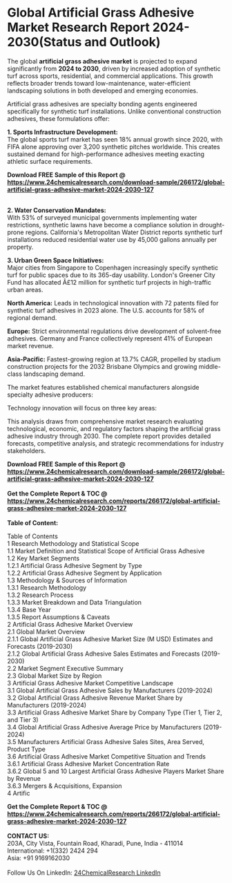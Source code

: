 <h1>Global Artificial Grass Adhesive Market Research Report 2024-2030(Status and Outlook)</h1><p>The global <strong>artificial grass adhesive market</strong> is projected to expand significantly from <strong>2024 to 2030</strong>, driven by increased adoption of synthetic turf across sports, residential, and commercial applications. This growth reflects broader trends toward low-maintenance, water-efficient landscaping solutions in both developed and emerging economies.</p><p>Artificial grass adhesives are specialty bonding agents engineered specifically for synthetic turf installations. Unlike conventional construction adhesives, these formulations offer:</p><p><strong>1. Sports Infrastructure Development:</strong><br>
The global sports turf market has seen 18% annual growth since 2020, with FIFA alone approving over 3,200 synthetic pitches worldwide. This creates sustained demand for high-performance adhesives meeting exacting athletic surface requirements.</p><div><b>Download FREE Sample of this Report @ 
            <a href="https://www.24chemicalresearch.com/download-sample/266172/global-artificial-grass-adhesive-market-2024-2030-127">
            https://www.24chemicalresearch.com/download-sample/266172/global-artificial-grass-adhesive-market-2024-2030-127</a></b></div><br><p><strong>2. Water Conservation Mandates:</strong><br>
With 53% of surveyed municipal governments implementing water restrictions, synthetic lawns have become a compliance solution in drought-prone regions. California's Metropolitan Water District reports synthetic turf installations reduced residential water use by 45,000 gallons annually per property.</p><p><strong>3. Urban Green Space Initiatives:</strong><br>
Major cities from Singapore to Copenhagen increasingly specify synthetic turf for public spaces due to its 365-day usability. London's Greener City Fund has allocated Â£12 million for synthetic turf projects in high-traffic urban areas.</p><p><strong>North America:</strong> Leads in technological innovation with 72 patents filed for synthetic turf adhesives in 2023 alone. The U.S. accounts for 58% of regional demand.</p><p><strong>Europe:</strong> Strict environmental regulations drive development of solvent-free adhesives. Germany and France collectively represent 41% of European market revenue.</p><p><strong>Asia-Pacific:</strong> Fastest-growing region at 13.7% CAGR, propelled by stadium construction projects for the 2032 Brisbane Olympics and growing middle-class landscaping demand.</p><p>The market features established chemical manufacturers alongside specialty adhesive producers:</p><p>Technology innovation will focus on three key areas:</p><p>This analysis draws from comprehensive market research evaluating technological, economic, and regulatory factors shaping the artificial grass adhesive industry through 2030. The complete report provides detailed forecasts, competitive analysis, and strategic recommendations for industry stakeholders.</p><div><b>Download FREE Sample of this Report @ 
            <a href="https://www.24chemicalresearch.com/download-sample/266172/global-artificial-grass-adhesive-market-2024-2030-127">
            https://www.24chemicalresearch.com/download-sample/266172/global-artificial-grass-adhesive-market-2024-2030-127</a></b></div><br><div><b>Get the Complete Report & TOC @ 
            <a href="https://www.24chemicalresearch.com/reports/266172/global-artificial-grass-adhesive-market-2024-2030-127">
            https://www.24chemicalresearch.com/reports/266172/global-artificial-grass-adhesive-market-2024-2030-127</a></b></div><br>
            <b>Table of Content:</b><p>Table of Contents<br />
1 Research Methodology and Statistical Scope<br />
1.1 Market Definition and Statistical Scope of Artificial Grass Adhesive<br />
1.2 Key Market Segments<br />
1.2.1 Artificial Grass Adhesive Segment by Type<br />
1.2.2 Artificial Grass Adhesive Segment by Application<br />
1.3 Methodology & Sources of Information<br />
1.3.1 Research Methodology<br />
1.3.2 Research Process<br />
1.3.3 Market Breakdown and Data Triangulation<br />
1.3.4 Base Year<br />
1.3.5 Report Assumptions & Caveats<br />
2 Artificial Grass Adhesive Market Overview<br />
2.1 Global Market Overview<br />
2.1.1 Global Artificial Grass Adhesive Market Size (M USD) Estimates and Forecasts (2019-2030)<br />
2.1.2 Global Artificial Grass Adhesive Sales Estimates and Forecasts (2019-2030)<br />
2.2 Market Segment Executive Summary<br />
2.3 Global Market Size by Region<br />
3 Artificial Grass Adhesive Market Competitive Landscape<br />
3.1 Global Artificial Grass Adhesive Sales by Manufacturers (2019-2024)<br />
3.2 Global Artificial Grass Adhesive Revenue Market Share by Manufacturers (2019-2024)<br />
3.3 Artificial Grass Adhesive Market Share by Company Type (Tier 1, Tier 2, and Tier 3)<br />
3.4 Global Artificial Grass Adhesive Average Price by Manufacturers (2019-2024)<br />
3.5 Manufacturers Artificial Grass Adhesive Sales Sites, Area Served, Product Type<br />
3.6 Artificial Grass Adhesive Market Competitive Situation and Trends<br />
3.6.1 Artificial Grass Adhesive Market Concentration Rate<br />
3.6.2 Global 5 and 10 Largest Artificial Grass Adhesive Players Market Share by Revenue<br />
3.6.3 Mergers & Acquisitions, Expansion<br />
4 Artific</p><div><b>Get the Complete Report & TOC @ 
            <a href="https://www.24chemicalresearch.com/reports/266172/global-artificial-grass-adhesive-market-2024-2030-127">
            https://www.24chemicalresearch.com/reports/266172/global-artificial-grass-adhesive-market-2024-2030-127</a></b></div><br><b>CONTACT US:</b><br>
            203A, City Vista, Fountain Road, Kharadi, Pune, India - 411014<br>
            International: +1(332) 2424 294<br>
            Asia: +91 9169162030 <br><br>
            Follow Us On LinkedIn: <a href="https://www.linkedin.com/company/24chemicalresearch/">24ChemicalResearch LinkedIn</a>